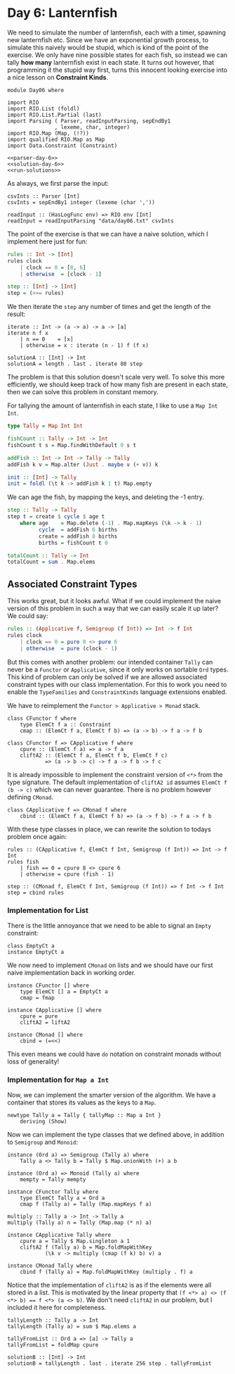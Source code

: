 # Day 6: Lanternfish
We need to simulate the number of lanternfish, each with a timer, spawning new lanternfish etc. Since we have an exponential growth process, to simulate this naively would be stupid, which is kind of the point of the exercise. We only have nine possible states for each fish, so instead we can tally **how many** lanternfish exist in each state. It turns out however, that programming it the stupid way first, turns this innocent looking exercise into a nice lesson on **Constraint Kinds**.

``` {.haskell file=app/Day06.hs}
module Day06 where

import RIO
import RIO.List (foldl)
import RIO.List.Partial (last)
import Parsing ( Parser, readInputParsing, sepEndBy1
               , lexeme, char, integer)
import RIO.Map (Map, (!?))
import qualified RIO.Map as Map
import Data.Constraint (Constraint)

<<parser-day-6>>
<<solution-day-6>>
<<run-solutions>>
```

As always, we first parse the input:

``` {.haskell #parser-day-6}
csvInts :: Parser [Int]
csvInts = sepEndBy1 integer (lexeme (char ','))

readInput :: (HasLogFunc env) => RIO env [Int]
readInput = readInputParsing "data/day06.txt" csvInts
```

The point of the exercise is that we can have a naive solution, which I implement here just for fun:

```haskell
rules :: Int -> [Int]
rules clock
    | clock == 0 = [8, 6]
    | otherwise  = [clock - 1]

step :: [Int] -> [Int]
step = (>>= rules)
```

We then iterate the `step` any number of times and get the length of the result:

``` {.haskell #solution-day-6}
iterate :: Int -> (a -> a) -> a -> [a]
iterate n f x
    | n == 0    = [x]
    | otherwise = x : iterate (n - 1) f (f x)

solutionA :: [Int] -> Int
solutionA = length . last . iterate 80 step
```

The problem is that this solution doesn't scale very well. To solve this more efficiently, we should keep track of how many fish are present in each state, then we can solve this problem in constant memory.

For tallying the amount of lanternfish in each state, I like to use a `Map Int Int`. 

```haskell
type Tally = Map Int Int

fishCount :: Tally -> Int -> Int
fishCount t s = Map.findWithDefault 0 s t

addFish :: Int -> Int -> Tally -> Tally
addFish k v = Map.alter (Just . maybe v (+ v)) k

init :: [Int] -> Tally
init = foldl (\t k -> addFish k 1 t) Map.empty
```

We can age the fish, by mapping the keys, and deleting the -1 entry.

```haskell
step :: Tally -> Tally
step t = create $ cycle $ age t
    where age    = Map.delete (-1) . Map.mapKeys (\k -> k - 1)
          cycle  = addFish 6 births
          create = addFish 8 births
          births = fishCount t 0

totalCount :: Tally -> Int
totalCount = sum . Map.elems
```

## Associated Constraint Types
This works great, but it looks awful. What if we could implement the naive version of this problem in such a way that we can easily scale it up later? We could say:

```haskell
rules :: (Applicative f, Semigroup (f Int)) => Int -> f Int
rules clock
    | clock == 0 = pure 8 <> pure 6
    | otherwise  = pure (clock - 1)
```

But this comes with another problem: our intended container `Tally` can never be a `Functor` or `Applicative`, since it only works on sortable `Ord` types. This kind of problem can only be solved if we are allowed associated constraint types with our class implementation. For this to work you need to enable the `TypeFamilies` and `ConstraintKinds` language extensions enabled.

We have to reimplement the `Functor > Applicative > Monad` stack.

``` {.haskell #solution-day-6}
class CFunctor f where
    type ElemCt f a :: Constraint
    cmap :: (ElemCt f a, ElemCt f b) => (a -> b) -> f a -> f b

class CFunctor f => CApplicative f where
    cpure :: (ElemCt f a) => a -> f a
    cliftA2 :: (ElemCt f a, ElemCt f b, ElemCt f c)
            => (a -> b -> c) -> f a -> f b -> f c
```

It is already impossible to implement the constraint version of `<*>` from the type signature. The default implementation of `cliftA2 id` assumes `ElemCt f (b -> c)` which we can never guarantee. There is no problem however defining `CMonad`.

``` {.haskell #solution-day-6}
class CApplicative f => CMonad f where
    cbind :: (ElemCt f a, ElemCt f b) => (a -> f b) -> f a -> f b
```

With these type classes in place, we can rewrite the solution to todays problem once again:

``` {.haskell #solution-day-6}
rules :: (CApplicative f, ElemCt f Int, Semigroup (f Int)) => Int -> f Int
rules fish
    | fish == 0 = cpure 8 <> cpure 6
    | otherwise = cpure (fish - 1)

step :: (CMonad f, ElemCt f Int, Semigroup (f Int)) => f Int -> f Int
step = cbind rules
```

### Implementation for List
There is the little annoyance that we need to be able to signal an `Empty` constraint:

``` {.haskell #solution-day-6}
class EmptyCt a
instance EmptyCt a
```

We now need to implement `CMonad` on lists and we should have our first naive implementation back in working order.

``` {.haskell #solution-day-6}
instance CFunctor [] where
    type ElemCt [] a = EmptyCt a
    cmap = fmap

instance CApplicative [] where
    cpure = pure
    cliftA2 = liftA2

instance CMonad [] where
    cbind = (=<<)
```

This even means we could have `do` notation on constraint monads without loss of generality!

### Implementation for `Map a Int`
Now, we can implement the smarter version of the algorithm. We have a container that stores its values as the keys to a `Map`.

``` {.haskell #solution-day-6}
newtype Tally a = Tally { tallyMap :: Map a Int }
    deriving (Show)
```

Now we can implement the type classes that we defined above, in addition to `Semigroup` and `Monoid`:

``` {.haskell #solution-day-6}
instance (Ord a) => Semigroup (Tally a) where
    Tally a <> Tally b = Tally $ Map.unionWith (+) a b

instance (Ord a) => Monoid (Tally a) where
    mempty = Tally mempty

instance CFunctor Tally where
    type ElemCt Tally a = Ord a
    cmap f (Tally a) = Tally (Map.mapKeys f a)

multiply :: Tally a -> Int -> Tally a
multiply (Tally a) n = Tally (Map.map (* n) a)

instance CApplicative Tally where
    cpure a = Tally $ Map.singleton a 1
    cliftA2 f (Tally a) b = Map.foldMapWithKey
            (\k v -> multiply (cmap (f k) b) v) a

instance CMonad Tally where
    cbind f (Tally a) = Map.foldMapWithKey (multiply . f) a
```

Notice that the implementation of `cliftA2` is as if the elements were all stored in a list. This is motivated by the linear property that `(f <*> a) <> (f <*> b) == f <*> (a <> b)`. We don't need `cliftA2` in our problem, but I included it here for completeness.

``` {.haskell #solution-day-6}
tallyLength :: Tally a -> Int
tallyLength (Tally a) = sum $ Map.elems a

tallyFromList :: Ord a => [a] -> Tally a
tallyFromList = foldMap cpure

solutionB :: [Int] -> Int
solutionB = tallyLength . last . iterate 256 step . tallyFromList
```

